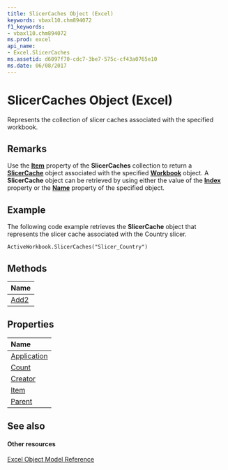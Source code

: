 ```yaml
---
title: SlicerCaches Object (Excel)
keywords: vbaxl10.chm894072
f1_keywords:
- vbaxl10.chm894072
ms.prod: excel
api_name:
- Excel.SlicerCaches
ms.assetid: d6097f70-cdc7-3be7-575c-cf43a0765e10
ms.date: 06/08/2017
---
```



# SlicerCaches Object (Excel)

Represents the collection of slicer caches associated with the specified workbook.


## Remarks

Use the **[Item](slicercaches-item-property-excel.md)** property of the **SlicerCaches** collection to return a **[SlicerCache](slicercache-object-excel.md)** object associated with the specified **[Workbook](workbook-object-excel.md)** object. A **SlicerCache** object can be retrieved by using either the value of the **[Index](slicercache-index-property-excel.md)** property or the **[Name](slicercache-name-property-excel.md)** property of the specified object.


## Example

The following code example retrieves the **SlicerCache** object that represents the slicer cache associated with the Country slicer.


```
ActiveWorkbook.SlicerCaches("Slicer_Country")
```


## Methods



|**Name**|
|:-----|
|[Add2](slicercaches-add-method-excel.md)|

## Properties



|**Name**|
|:-----|
|[Application](slicercaches-application-property-excel.md)|
|[Count](slicercaches-count-property-excel.md)|
|[Creator](slicercaches-creator-property-excel.md)|
|[Item](slicercaches-item-property-excel.md)|
|[Parent](slicercaches-parent-property-excel.md)|

## See also


#### Other resources


[Excel Object Model Reference](http://msdn.microsoft.com/library/11ea8598-8a20-92d5-f98b-0da04263bf2c%28Office.15%29.aspx)
